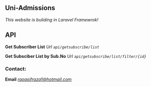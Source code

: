 ## Uni-Admissions
*This website is buliding in Laravel Framewrok!*

## API
**Get Subscriber List**
*Url `api/getsubscribe/list`*

**Get Subsciber List by Sub.No**
*Url `api/getsubscribe/list/filter/{id}`*

### Contact:
**Email** *raoasifraza1@hotmail.com*
